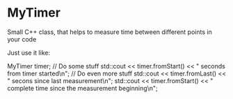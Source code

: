 # MyTimer
Small C++ class, that helps to measure time between different points in your code

Just use it like:

MyTimer timer;
// Do some stuff
std::cout << timer.fromStart() << " seconds from timer started\n";
// Do even more stuff
std::cout << timer.fromLast() << " secons since last measurement\n";
std::cout << timer.fromStart() << " complete time since the measurement beginning\n";
